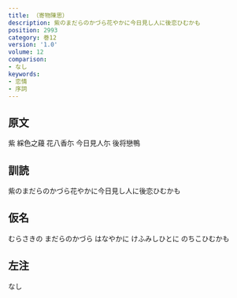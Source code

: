```yaml
---
title: （寄物陳思）
description: 紫のまだらのかづら花やかに今日見し人に後恋ひむかも
position: 2993
category: 巻12
version: '1.0'
volume: 12
comparison:
- なし
keywords:
- 恋情
- 序詞
---
```


## 原文

紫 綵色之蘰 花八香尓 今日見人尓 後将戀鴨

## 訓読

紫のまだらのかづら花やかに今日見し人に後恋ひむかも

## 仮名

むらさきの まだらのかづら はなやかに けふみしひとに のちこひむかも

## 左注

なし
